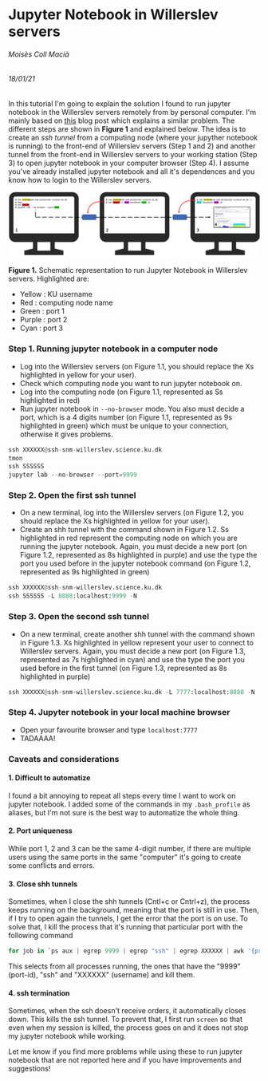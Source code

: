 # Jupyter Notebook in Willerslev servers

###### Moisès Coll Macià
###### 18/01/21


In this tutorial I'm going to explain the solution I found to run jupyter notebook in the Willerslev servers remotely from by personal computer. I'm mainly based on [this](https://medium.com/@sankarshan7/how-to-run-jupyter-notebook-in-server-which-is-at-multi-hop-distance-a02bc8e78314) blog post which explains a similar problem. The different steps are shown in **Figure 1** and explained below. The idea is to create an *ssh tunnel* from a computing node (where your jupyther notebook is running) to the front-end of Willerslev servers (Step 1 and 2) and another tunnel from the front-end in Willerslev servers to your working station (Step 3) to open jupyter notebook in your computer browser (Step 4). I assume you've already installed jupyter notebook and all it's dependences and you know how to login to the Willerslev servers. 

![](Figure1.png)

**Figure 1.** Schematic representation to run Jupyter Notebook in Willerslev servers. Highlighted are:
- Yellow : KU username
- Red : computing node name
- Green : port 1
- Purple : port 2
- Cyan : port 3

### Step 1. Running jupyter notebook in a computer node

- Log into the Willerslev servers (on Figure 1.1, you should replace the Xs highlighted in yellow for your user).
- Check which computing node you want to run jupyter notebook on.
- Log into the computing node (on Figure 1.1, represented as Ss highlighted in red)
- Run jupyter notebook in `--no-browser` mode. You also must decide a port, which is a 4 digits number (on Figure 1.1, represented as 9s highlighted in green) which must be unique to your connection, otherwise it gives problems. 


```python
ssh XXXXXX@ssh-snm-willerslev.science.ku.dk
tmon
ssh SSSSSS
jupyter lab --no-browser --port=9999
```

### Step 2. Open the first ssh tunnel

- On a new terminal, log into the Willerslev servers (on Figure 1.2, you should replace the Xs highlighted in yellow for your user).
- Create an shh tunnel with the command shown in Figure 1.2. Ss highlighted in red represent the computing node on which you are running the jupyter notebook. Again, you must decide a new port (on Figure 1.2, represented as 8s highlighted in purple) and use the type the port you used before in the jupyter notebook command (on Figure 1.2, represented as 9s highlighted in green)


```python
ssh XXXXXX@ssh-snm-willerslev.science.ku.dk
ssh SSSSSS -L 8888:localhost:9999 -N
```

### Step 3. Open the second ssh tunnel

- On a new terminal, create another shh tunnel with the command shown in Figure 1.3. Xs highlighted in yellow represent your user to connect to Willerslev servers. Again, you must decide a new port (on Figure 1.3, represented as 7s highlighted in cyan) and use the type the port you used before in the first tunnel (on Figure 1.3, represented as 8s highlighted in purple)


```python
ssh XXXXXX@ssh-snm-willerslev.science.ku.dk -L 7777:localhost:8888 -N
```

### Step 4. Jupyter notebook in your local machine browser

- Open your favourite browser and type `localhost:7777`
- TADAAAA!
    
### Caveats and considerations

#### 1. Difficult to automatize

I found a bit annoying to repeat all steps every time I want to work on jupyter notebook. I added some of the commands in my `.bash_profile` as aliases, but I'm not sure is the best way to automatize the whole thing.

#### 2. Port uniqueness

While port 1, 2 and 3 can be the same 4-digit number, if there are multiple users using the same ports in the same "computer" it's going to create some conflicts and errors. 

#### 3. Close shh tunnels

Sometimes, when I close the shh tunnels (Cntl+c or Cntrl+z), the process keeps running on the background, meaning that the port is still in use. Then, if I try to open again the tunnels, I get the error that the port is on use. To solve that, I kill the process that it's running that particular port with the following command


```python
for job in `ps aux | egrep 9999 | egrep "ssh" | egrep XXXXXX | awk '{print $2}'`; do kill -9 ${job}; done
```

This selects from all processes running, the ones that have the "9999" (port-id), "ssh" and "XXXXXX" (username) and kill them. 

#### 4. ssh termination

Sometimes, when the ssh doesn't receive orders, it automatically closes down. This kills the ssh tunnel. To prevent that, I first run `screen` so that even when my session is killed, the process goes on and it does not stop my jupyter notebook while working. 

Let me know if you find more problems while using these to run jupyter notebook that are not reported here and if you have improvements and suggestions!
